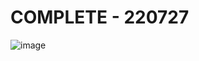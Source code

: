 # COMPLETE - 220727
![image](https://user-images.githubusercontent.com/49461207/181497288-4ecff9fa-2c93-4e6d-b0ec-02609311bf81.png)
